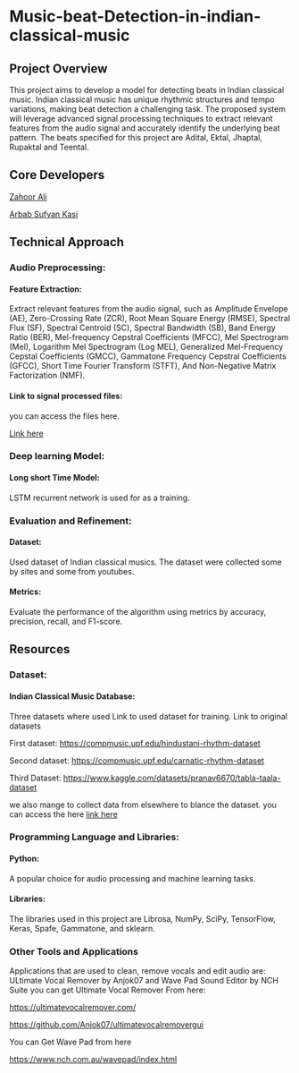 # Music-beat-Detection-in-indian-classical-music
## Project Overview
This project aims to develop a model for detecting beats in Indian classical music. Indian classical music has unique rhythmic structures and tempo variations, making beat detection a challenging task. The proposed system will leverage advanced signal processing techniques to extract relevant features from the audio signal and accurately identify the underlying beat pattern.
The beats specified for this project are Adital, Ektal, Jhaptal, Rupaktal and Teental.

## Core Developers

[Zahoor Ali](https://github.com/zahoorali1)

[Arbab Sufyan Kasi](https://github.com/ArbabSufyan-arch)

## Technical Approach
### Audio Preprocessing:
#### Feature Extraction: 
Extract relevant features from the audio signal, such as Amplitude Envelope (AE), Zero-Crossing Rate (ZCR), Root Mean Square Energy (RMSE), Spectral Flux (SF), Spectral Centroid (SC), Spectral Bandwidth (SB), Band Energy Ratio  (BER), Mel-frequency Cepstral Coefficients (MFCC), Mel Spectrogram (Mel), Logarithm Mel Spectrogram (Log MEL), Generalized Mel-Frequency Cepstal Coefficients (GMCC), Gammatone Frequency Cepstral Coefficients (GFCC), Short Time Fourier Transform (STFT), And Non-Negative Matrix Factorization (NMF).
#### Link to signal processed files: 
you can access the files here.

[Link here](https://drive.google.com/drive/folders/1CNzfsJo4Z225SaHzSnb8M-xclVlnjzIN?usp=drive_link)
### Deep learning Model:
#### Long short Time Model: 
LSTM recurrent network  is used for as a training.
### Evaluation and Refinement:
#### Dataset: 
Used dataset of Indian classical musics. The dataset were collected some by sites and some from youtubes.
#### Metrics: 
Evaluate the performance of the algorithm using metrics by accuracy, precision, recall, and F1-score.
## Resources
### Dataset:
#### Indian Classical Music Database: 
Three datasets where used
Link to used dataset for training.
Link to original datasets

First dataset: https://compmusic.upf.edu/hindustani-rhythm-dataset

Second dataset: https://compmusic.upf.edu/carnatic-rhythm-dataset

Third Dataset: https://www.kaggle.com/datasets/pranav6670/tabla-taala-dataset

we also mange to collect data from elsewhere to blance the dataset. you can access the here
[link here](https://drive.google.com/drive/folders/1HBJNPHJ9-G3Y8sLm5EpgcScRmlNfILKV?usp=drive_link)

### Programming Language and Libraries:
#### Python: 
A popular choice for audio processing and machine learning tasks.
#### Libraries: 
The libraries used in this project are Librosa, NumPy, SciPy, TensorFlow, Keras, Spafe, Gammatone, and sklearn.
### Other Tools and Applications
Applications that are used to clean, remove vocals and edit audio are:
ULtimate Vocal Remover by Anjok07 and Wave Pad Sound Editor by NCH Suite
you can get Ultimate Vocal Remover From here:

https://ultimatevocalremover.com/

https://github.com/Anjok07/ultimatevocalremovergui

You can Get Wave Pad from here

https://www.nch.com.au/wavepad/index.html
